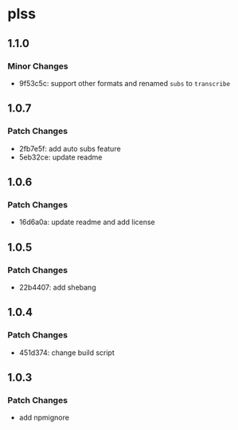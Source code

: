 # plss

## 1.1.0

### Minor Changes

- 9f53c5c: support other formats and renamed `subs` to `transcribe`

## 1.0.7

### Patch Changes

- 2fb7e5f: add auto subs feature
- 5eb32ce: update readme

## 1.0.6

### Patch Changes

- 16d6a0a: update readme and add license

## 1.0.5

### Patch Changes

- 22b4407: add shebang

## 1.0.4

### Patch Changes

- 451d374: change build script

## 1.0.3

### Patch Changes

- add npmignore
